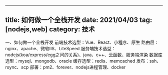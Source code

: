 
---
title: 如何做一个全栈开发
date: 2021/04/03
tag: [nodejs,web]
category: 技术
---


一、如何做一个全栈开发
前端技术选型：Vue、React、小程序、原生
路由层：nginx、apache、微软IIS、LiteSpeed
服务端技术选型：nodejs(koa/express/egg之间的关系)、java、c++、云函数、服务端渲染
数据库选型：mysql、mongodb、oracle
缓存选型：redis、memcached
发布：ssh、rsync、scp
部署：pm2、forever、nodejs进程管理、docker
